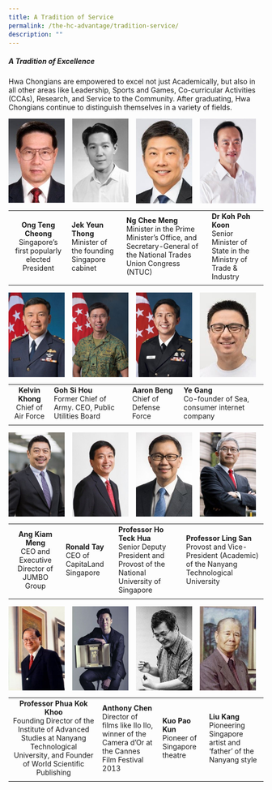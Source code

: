 ```yaml
---
title: A Tradition of Service
permalink: /the-hc-advantage/tradition-service/
description: ""
---
```

##### A Tradition of Excellence

Hwa Chongians are empowered to excel not just Academically, but also in all other areas like Leadership, Sports and Games, Co-curricular Activities (CCAs), Research, and Service to the Community. After graduating, Hwa Chongians continue to distinguish themselves in a variety of fields.

<img align="left" style="width:22%;margin-right:15px;" src="/images/tradition1.jpg">
<img align="left" style="width:22%;margin-right:15px;" src="/images/tradition2.jpg">
<img align="left" style="width:22%;margin-right:15px;" src="/images/tradition3.jpg">
<img align="left" style="width:22%;margin-right:15px;" src="/images/tradition4.jpg">
<br clear="left">

|   |   |   |   |
|:-:|---|---|---|
| **Ong Teng Cheong**  <br>Singapore’s first popularly elected President  | **Jek Yeun Thong**  <br>Minister of the founding Singapore cabinet  | **Ng Chee Meng**  <br>Minister in the Prime Minister’s Office, and Secretary-General of the National Trades Union Congress (NTUC)  | **Dr Koh Poh Koon**  <br>Senior Minister of State in the Ministry of Trade &amp; Industry  |
|   |   |   |   |

<img align="left" style="width:22%;margin-right:15px;" src="/images/tradition5.jpg">
<img align="left" style="width:22%;margin-right:15px;" src="/images/tradition6.jpg">
<img align="left" style="width:22%;margin-right:15px;" src="/images/tradition7.jpg">
<img align="left" style="width:22%;margin-right:15px;" src="/images/tradition8.jpg">
<br clear="left">

|   |   |   |   |
|:-:|---|---|---|
| **Kelvin Khong**  <br>Chief of Air Force  |  **Goh Si Hou**  <br>Former Chief of Army. CEO, Public Utilities Board | **Aaron Beng**  <br>Chief of Defense Force  | **Ye Gang**  <br>Co-founder of Sea, consumer internet company  |
|   |   |   |   |

<img align="left" style="width:22%;margin-right:15px;" src="/images/tradition9.jpg">
<img align="left" style="width:22%;margin-right:15px;" src="/images/tradition10.jpg">
<img align="left" style="width:22%;margin-right:15px;" src="/images/tradition11.jpg">
<img align="left" style="width:22%;margin-right:15px;" src="/images/tradition12.jpg">
<br clear="left">

|   |   |   |   |
|:-:|---|---|---|
| **Ang Kiam Meng**  <br>CEO and Executive Director of JUMBO Group  | **Ronald Tay**  <br>CEO of CapitaLand Singapore  | **Professor Ho Teck Hua**  <br>Senior Deputy President and Provost of the National University of Singapore  | **Professor Ling San**  <br>Provost and Vice-President (Academic) of the Nanyang Technological University  |
|   |   |   |   |

<img align="left" style="width:22%;margin-right:15px;" src="/images/tradition13.jpg">
<img align="left" style="width:22%;margin-right:15px;" src="/images/tradition14.jpg">
<img align="left" style="width:22%;margin-right:15px;" src="/images/tradition15.jpg">
<img align="left" style="width:22%;margin-right:15px;" src="/images/tradition16.jpg">
<br clear="left">

|   |   |   |   |
|:-:|---|---|---|
| **Professor Phua Kok Khoo**  <br>Founding Director of the Institute of Advanced Studies at Nanyang Technological University, and Founder of World Scientific Publishing  | **Anthony Chen**  <br>Director of films like Ilo Ilo, winner of the Camera d’Or at the Cannes Film Festival 2013  | **Kuo Pao Kun**  <br>Pioneer of Singapore theatre  | **Liu Kang**  <br>Pioneering Singapore artist and ‘father’ of the Nanyang style  |
|   |   |   |   |